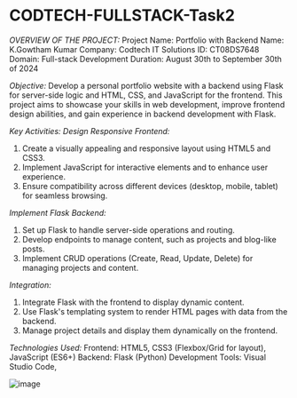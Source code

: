 # CODTECH-FULLSTACK-Task2
*OVERVIEW OF THE PROJECT:*
Project Name: Portfolio with Backend
Name: K.Gowtham Kumar
Company: Codtech IT Solutions
ID: CT08DS7648
Domain: Full-stack Development
Duration: August 30th to September 30th of 2024

*Objective:*
Develop a personal portfolio website with a backend using Flask for server-side logic and HTML, CSS, and JavaScript for the frontend. This project aims to showcase your skills in web development, improve frontend design abilities, and gain experience in backend development with Flask.

*Key Activities:*
*Design Responsive Frontend:*
1. Create a visually appealing and responsive layout using HTML5 and CSS3.
2. Implement JavaScript for interactive elements and to enhance user experience.
3. Ensure compatibility across different devices (desktop, mobile, tablet) for seamless browsing.

*Implement Flask Backend:*
1. Set up Flask to handle server-side operations and routing.
2. Develop endpoints to manage content, such as projects and blog-like posts.
3. Implement CRUD operations (Create, Read, Update, Delete) for managing projects and content.

*Integration:*
1. Integrate Flask with the frontend to display dynamic content.
2. Use Flask's templating system to render HTML pages with data from the backend.
3. Manage project details and display them dynamically on the frontend.

*Technologies Used:*
Frontend: HTML5, CSS3 (Flexbox/Grid for layout), JavaScript (ES6+)
Backend: Flask (Python)
Development Tools: Visual Studio Code,

![image](https://github.com/user-attachments/assets/7a5c19d6-c360-4563-9137-ca62cc364e5f)

